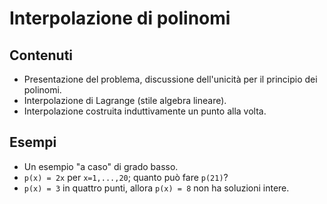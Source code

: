 # Interpolazione di polinomi

## Contenuti

- Presentazione del problema, discussione dell'unicità per il principio dei polinomi.
- Interpolazione di Lagrange (stile algebra lineare).
- Interpolazione costruita induttivamente un punto alla volta.

## Esempi

- Un esempio "a caso" di grado basso.
- `p(x) = 2x` per `x=1,...,20`; quanto può fare `p(21)`?
- `p(x) = 3` in quattro punti, allora `p(x) = 8` non ha soluzioni intere.
